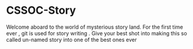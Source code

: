 # CSSOC-Story
Welcome aboard to the world of mysterious story land. For the first time ever , git is used for story writing . Give your best shot into making this so called un-named story into one of the best ones ever
